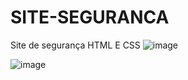 # SITE-SEGURANCA
Site de segurança HTML E CSS
![image](https://user-images.githubusercontent.com/103382295/185676884-d6ea99ea-040d-4d74-8318-a902fb56d6cc.png)

![image](https://user-images.githubusercontent.com/103382295/185676982-5430263f-0af3-45fc-815d-2f0230f1a9f6.png)

